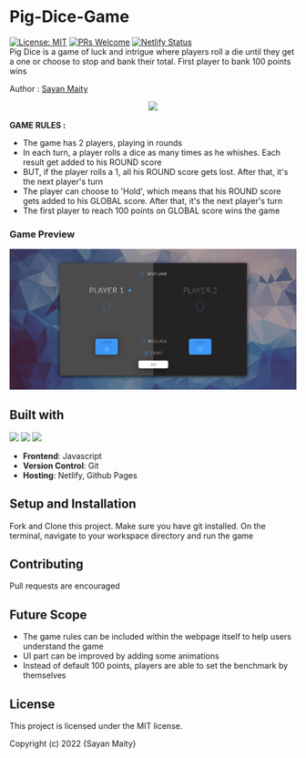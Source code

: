 ﻿# Pig-Dice-Game
 [![License: MIT](https://img.shields.io/badge/License-MIT-yellow.svg)](https://opensource.org/licenses/MIT) 
[![PRs Welcome](https://img.shields.io/badge/PRs-welcome-brightgreen.svg?style=flat-square)](http://makeapullrequest.com) 
[![Netlify Status](https://api.netlify.com/api/v1/badges/07b8ca97-4b2b-483d-9cf6-49a5858842d6/deploy-status)](https://app.netlify.com/sites/sayancr777-pig-dice-game/deploys) \
Pig Dice is a game of luck and intrigue where players roll a die until they get a one or choose to stop and bank their total. First player to bank 100 points wins

Author : [Sayan Maity](sayancr777@gmail.com)

<p align="center">
<img src="https://i.pinimg.com/originals/5e/4f/e8/5e4fe834a6dddb0b83dba0f35761ace3.png" width="600">
</p>

**GAME RULES :**
- The game has 2 players, playing in rounds
- In each turn, a player rolls a dice as many times as he whishes. Each result get added to his ROUND score
- BUT, if the player rolls a 1, all his ROUND score gets lost. After that, it's the next player's turn
- The player can choose to 'Hold', which means that his ROUND score gets added to his GLOBAL score. After that, it's the next player's turn
- The first player to reach 100 points on GLOBAL score wins the game

### Game Preview
<p align="center">
<img src="https://github.com/Sayan-Maity/Pig-Dice-Game/blob/main/assets/Preview-1.jpg" width="800">
</p>

## Built with
<img src="https://img.shields.io/badge/html5%20-%23E34F26.svg?&style=for-the-badge&logo=html5&logoColor=white"/> <img src="https://img.shields.io/badge/css3%20-%231572B6.svg?&style=for-the-badge&logo=css3&logoColor=white"/> <img src="https://img.shields.io/badge/javascript%20-%23323330.svg?&style=for-the-badge&logo=javascript&logoColor=%23F7DF1E"/> 
- **Frontend**: Javascript
- **Version Control**: Git
- **Hosting**: Netlify, Github Pages

## Setup and Installation
Fork and Clone this project. Make sure you have git installed. On the terminal, navigate to your workspace directory and run the game

## Contributing
Pull requests are encouraged

## Future Scope
- The game rules can be included within the webpage itself to help users understand the game
- UI part can be improved by adding some animations
- Instead of default 100 points, players are able to set the benchmark by themselves

## License
This project is licensed under the MIT license.

Copyright (c) 2022 {Sayan Maity}
